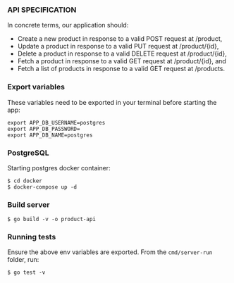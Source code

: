 ### API SPECIFICATION

In concrete terms, our application should:

- Create a new product in response to a valid POST request at /product,
- Update a product in response to a valid PUT request at /product/{id},
- Delete a product in response to a valid DELETE request at /product/{id},
- Fetch a product in response to a valid GET request at /product/{id}, and
- Fetch a list of products in response to a valid GET request at /products.

### Export variables
These variables need to be exported in your terminal before starting the app:
```
export APP_DB_USERNAME=postgres
export APP_DB_PASSWORD=
export APP_DB_NAME=postgres
```

### PostgreSQL
Starting postgres docker container:
```
$ cd docker
$ docker-compose up -d
```

### Build server
```
$ go build -v -o product-api
```
 
### Running tests
Ensure the above env variables are exported. From the `cmd/server-run` folder, run:
```
$ go test -v
```